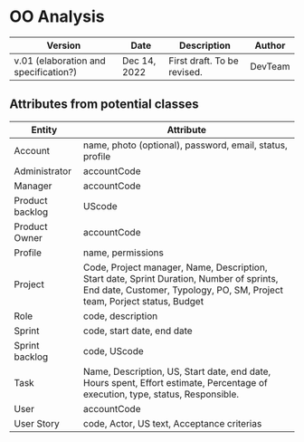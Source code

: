 
# OO Analysis

|**Version**| **Date**     | **Description**             |**Author**|
|-----------|--------------|-----------------------------|----------|
|v.01 (elaboration and specification?)| Dec 14, 2022 | First draft. To be revised. |DevTeam|

## Attributes from potential classes

| **Entity**     | **Attribute**                                                                                                                                                       |
|----------------|---------------------------------------------------------------------------------------------------------------------------------------------------------------------|
| Account        | name, photo (optional), password, email, status, profile                                                                                                            |
| Administrator  | accountCode                                                                                                                                                         |
| Manager        | accountCode                                                                                                                                                         |
| Product backlog | UScode                                                                                                                                                              |
| Product Owner  | accountCode                                                                                                                                                         |
| Profile        | name, permissions                                                                                                                                                   |
| Project        | Code, Project manager, Name, Description, Start date, Sprint Duration, Number of sprints, End date, Customer, Typology, PO, SM, Project team, Porject status, Budget |
| Role           | code, description                                                                                                                                                   |
| Sprint         | code, start date, end date                                                                                                                                          |
| Sprint backlog | code, UScode                                                                                                                                                        |                                                                                                                                                       
| Task           | Name, Description, US, Start date, end date, Hours spent, Effort estimate, Percentage of execution, type, status, Responsible.                                      |
| User           | accountCode                                                                                                                                                         |
| User Story     | code, Actor, US text, Acceptance criterias                                                                                                                          |

